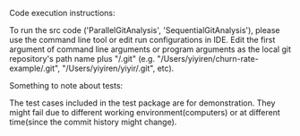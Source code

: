 Code execution instructions:

To run the src code ('ParallelGitAnalysis', 'SequentialGitAnalysis'), please use the command line tool or edit run configurations in IDE. Edit the first argument of command line arguments or program arguments as the local git repository's path name plus "/.git" (e.g. "/Users/yiyiren/churn-rate-example/.git", "/Users/yiyiren/yiyir/.git", etc).

Something to note about tests:

The test cases included in the test package are for demonstration. They might fail due to different working environment(computers) or at different time(since the commit history might change).
